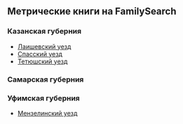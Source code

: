 ## Метрические книги на FamilySearch

### Казанская губерния

* [Лаишевский уезд](laishev.md)
* [Спасский уезд](spassk.md)
* [Тетюшский уезд](tetyushi.md)

### Самарская губерния

### Уфимская губерния

* [Мензелинский уезд](menzelinsk.md)
